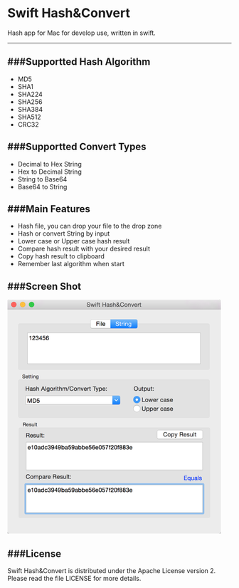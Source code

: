# Swift Hash&Convert

Hash app for Mac for develop use, written in swift.

---
###Supportted Hash Algorithm
-
* MD5
* SHA1
* SHA224
* SHA256
* SHA384
* SHA512
* CRC32

###Supportted Convert Types
-
* Decimal to Hex String
* Hex to Decimal String
* String to Base64
* Base64 to String

###Main Features
-
* Hash file, you can drop your file to the drop zone
* Hash or convert String by input
* Lower case or Upper case hash result
* Compare hash result with your desired result
* Copy hash result to clipboard
* Remember last algorithm when start

###Screen Shot
-
![demo](https://raw.githubusercontent.com/yaoxinghuo/SwiftHash/master/screenshot.png)

###License
-
Swift Hash&Convert is distributed under the Apache License version 2. Please read the file LICENSE for more details.
